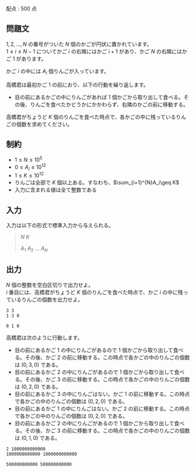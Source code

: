 配点 : $500$ 点

## 問題文

$1,2,\ldots,N$ の番号がついた $N$ 個のかごが円状に置かれています。<br>
$1\leq i \leq N-1$ についてかご $i$ の右隣にはかご $i+1$ があり、かご $N$ の右隣にはかご $1$ があります。

かご $i$ の中には $A_i$ 個りんごが入っています。

高橋君は最初かご $1$ の前におり、以下の行動を繰り返します。

- 目の前にあるかごの中にりんごがあれば $1$ 個かごから取り出して食べる。その後、りんごを食べたかどうかにかかわらず、右隣のかごの前に移動する。

高橋君がちょうど $K$ 個のりんごを食べた時点で、各かごの中に残っているりんごの個数を求めてください。

## 制約

- $1 \leq N \leq 10^5$
- $0 \leq A_i \leq 10^{12}$
- $1 \leq K \leq 10^{12}$
- りんごは全部で $K$ 個以上ある。すなわち、$\sum_{i=1}^{N}A_i\geq K$
- 入力に含まれる値は全て整数である

## 入力

入力は以下の形式で標準入力から与えられる。

> $N$ $K$
> 
> $A_1$ $A_2$ $\ldots$ $A_N$

## 出力

$N$ 個の整数を空白区切りで出力せよ。<br>
$i$ 番目には、高橋君がちょうど $K$ 個のりんごを食べた時点で、かご $i$ の中に残っているりんごの個数を出力せよ。

```input1
3 3
1 3 0
```

```output1
0 1 0
```

高橋君は次のように行動します。

- 目の前にあるかご $1$ の中にりんごがあるので $1$ 個かごから取り出して食べる。その後、かご $2$ の前に移動する。この時点で各かごの中のりんごの個数は $(0,3,0)$ である。
- 目の前にあるかご $2$ の中にりんごがあるので $1$ 個かごから取り出して食べる。その後、かご $3$ の前に移動する。この時点で各かごの中のりんごの個数は $(0,2,0)$ である。
- 目の前にあるかご $3$ の中にりんごはない。かご $1$ の前に移動する。この時点で各かごの中のりんごの個数は $(0,2,0)$ である。
- 目の前にあるかご $1$ の中にりんごはない。かご $2$ の前に移動する。この時点で各かごの中のりんごの個数は $(0,2,0)$ である。
- 目の前にあるかご $2$ の中にりんごがあるので $1$ 個かごから取り出して食べる。その後、かご $3$ の前に移動する。この時点で各かごの中のりんごの個数は $(0,1,0)$ である。

```input2
2 1000000000000
1000000000000 1000000000000
```

```output2
500000000000 500000000000
```